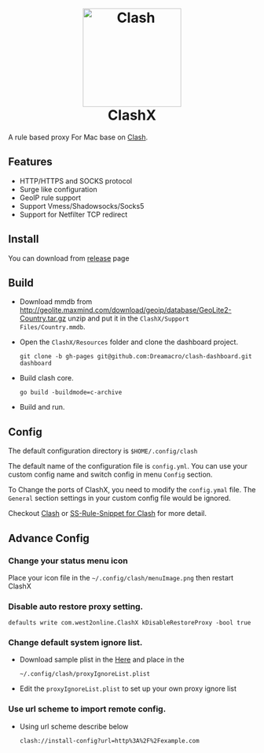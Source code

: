 <h1 align="center">
  <img src="https://github.com/Dreamacro/clash/raw/master/docs/logo.png" alt="Clash" width="200">
  <br>
  ClashX
  <br>
</h1>


A rule based proxy For Mac base on [Clash](https://github.com/Dreamacro/clash).



## Features

- HTTP/HTTPS and SOCKS protocol
- Surge like configuration
- GeoIP rule support
- Support Vmess/Shadowsocks/Socks5
- Support for Netfilter TCP redirect

## Install

You can download from [release](https://github.com/yichengchen/clashX/releases) page

## Build
- Download mmdb from http://geolite.maxmind.com/download/geoip/database/GeoLite2-Country.tar.gz unzip and put it in the `ClashX/Support Files/Country.mmdb`.

- Open the `ClashX/Resources` folder and clone the dashboard project.
  ```
  git clone -b gh-pages git@github.com:Dreamacro/clash-dashboard.git dashboard
  ```
- Build clash core. 
  ```
  go build -buildmode=c-archive
  ```
- Build and run.

## Config


The default configuration directory is `$HOME/.config/clash`

The default name of the configuration file is `config.yml`. You can use your custom config name and switch config in menu `Config` section.

To Change the ports of ClashX, you need to modify the `config.ymal` file. The `General` section settings in your custom config file would be ignored.

Checkout [Clash](https://github.com/Dreamacro/clash) or [SS-Rule-Snippet for Clash](https://github.com/Hackl0us/SS-Rule-Snippet/blob/master/LAZY_RULES/clash.yml) for more detail.

## Advance Config
### Change your status menu icon

Place your icon file in the `~/.config/clash/menuImage.png`  then restart ClashX

### Disable auto restore proxy setting.

```
defaults write com.west2online.ClashX kDisableRestoreProxy -bool true
```

### Change default system ignore list.

- Download sample plist in the [Here](proxyIgnoreList.plist) and place in the

  ```
  ~/.config/clash/proxyIgnoreList.plist
  ```

- Edit the `proxyIgnoreList.plist` to set up your own proxy ignore list

### Use url scheme to import remote config.

- Using url scheme describe below

  ```
  clash://install-config?url=http%3A%2F%2Fexample.com
  ```

